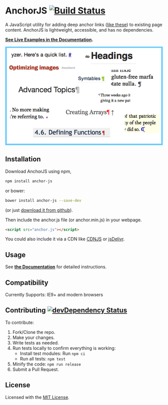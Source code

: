 # AnchorJS [![Build Status](https://github.com/bryanbraun/anchorjs/workflows/Tests/badge.svg)](https://github.com/bryanbraun/anchorjs/actions?workflow=Tests)

A JavaScript utility for adding deep anchor links ([like these](https://ux.stackexchange.com/q/36304/33248)) to existing page content. AnchorJS is lightweight, accessible, and has no dependencies.

**[See Live Examples in the Documentation](https://www.bryanbraun.com/anchorjs/#examples).**

![Anchoring links](docs/img/anchoring-links.png)

## Installation

Download AnchorJS using npm,

```bash
npm install anchor-js
```

or bower:

```bash
bower install anchor-js --save-dev
```

(or just [download it from github](https://github.com/bryanbraun/anchorjs/releases)).

Then include the anchor.js file (or anchor.min.js) in your webpage.

```html
<script src="anchor.js"></script>
```

You could also include it via a CDN like [CDNJS](https://cdnjs.com/libraries/anchor-js) or [jsDelivr](https://www.jsdelivr.com/projects/anchorjs).

## Usage
See **[the Documentation](https://www.bryanbraun.com/anchorjs/#basic-usage)** for detailed instructions.

## Compatibility
Currently Supports: IE9+ and modern browsers

## Contributing [![devDependency Status](https://img.shields.io/david/dev/bryanbraun/anchorjs.svg?style=flat)](https://david-dm.org/bryanbraun/anchorjs#info=devDependencies)
To contribute:

1. Fork/Clone the repo.
2. Make your changes.
3. Write tests as needed.
4. Run tests locally to confirm everything is working:
   - Install test modules: Run `npm ci`
   - Run all tests: `npm test`
5. Minify the code: `npm run release`
6. Submit a Pull Request.

## License
Licensed with the [MIT License](https://opensource.org/licenses/MIT).
